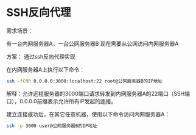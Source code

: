 # SSH反向代理

需求场景：

有一台内网服务器A，一台公网服务器B
现在需要从公网访问内网服务器A

方案：
通过ssh反向代理实现

在内网服务器A上执行以下命令：

```bash
ssh -fCNR 0.0.0.0:3000:localhost:22 root@公网服务器B的IP地址
```

解释：允许远程服务器的3000端口请求转发到内网服务器A的22端口（SSH端口），0.0.0.0前缀表示允许所有IP发起的连接。

建立连接成功后，在其它任意机器，使用以下命令访问内网服务器A：

```bash
ssh -p 3000 user@公网服务器B的IP地址
```

